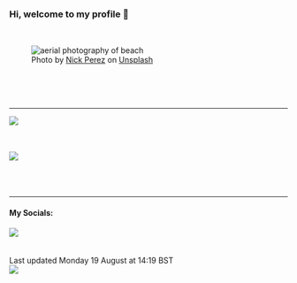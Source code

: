 <h3>Hi, welcome to my profile 👋</h3>

<br />
<figure>
  <img
    src="https://images.unsplash.com/photo-1543348750-466b55f32f16?crop=entropy&cs=tinysrgb&fit=max&fm=jpg&ixid=M3wyNzQ3MDB8MHwxfHJhbmRvbXx8fHx8fHx8fDE3MjQwNzA0NzJ8&ixlib=rb-4.0.3&q=80&w=1080&auto=format"
    alt="aerial photography of beach" 
  />
  <figcaption>Photo by <a
    href="https://unsplash.com/@nipez?utm_source=Profile%20readme&utm_medium=referral">Nick Perez</a> on <a
    href="https://unsplash.com/?utm_source=Profile%20readme&utm_medium=referral">Unsplash</a></figcaption>
</figure>




  <br /><br /><br />

<hr />
<img
  src="https://github-readme-stats.vercel.app/api?username=shanelucy&show_icons=true&theme=calm"
/>
<br /><br /><br />

<img 
  src="https://github-readme-stats.vercel.app/api/top-langs/?username=shanelucy&theme=calm"
/>
<br /><br /><br /><br />
<hr />
<h4>My Socials:</h4>
<a href="https://uk.linkedin.com/in/shane-lucy-4735b616a">
  <img
    src="https://img.shields.io/badge/linkedin%20-%230077B5.svg?&style=for-the-badge&logo=linkedin&logoColor=white"
  />
</a>
<br /><br /><br />
Last updated Monday 19 August at 14:19 BST
<br />
<img
  src="https://github.com/ShaneLucy/ShaneLucy/workflows/README%20build/badge.svg"
/>
